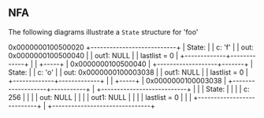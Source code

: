 NFA
---
The following diagrams illustrate a `State` structure for 'foo'

0x0000000100500020
+---------------------------+
| State:                    |
| c: 'f'                    |
| out: 0x0000000100500040   |
| out1: NULL                |
| lastlist = 0              |
+-------------+-------------+
              |
              |
              +-----+
                    |
0x0000000100500040  |
+-------------------+-------+
| State:                    |
| c: 'o'                    |
| out: 0x0000000100003038   |
| out1: NULL                |
| lastlist = 0              |
+-------------+-------------+
              |
              |
              +-----+
                    |
0x0000000100003038  |
+-------------------+-----------+
| +---------------------------+ |
| | State:                    | |
| | c: 256                    | |
| | out: NULL                 | |
| | out1: NULL                | |
| | lastlist = 0              | |
| +---------------------------+ |
+-------------------------------+
